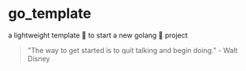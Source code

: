 # go_template

a lightweight template 🍼 to start a new golang 🦍 project


<!-- INSPIRATIONAL_QUOTE_START -->
> "The way to get started is to quit talking and begin doing." - Walt Disney
<!-- INSPIRATIONAL_QUOTE_END -->
